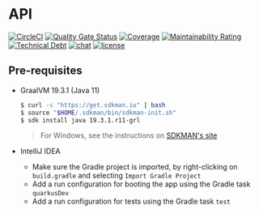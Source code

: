 # API

[![CircleCI](https://circleci.com/gh/backstage-technical-services/quarkus-api.svg?style=shield)](https://circleci.com/gh/backstage-technical-services/quarkus-api)
[![Quality Gate Status](https://sonarcloud.io/api/project_badges/measure?project=backstage-technical-services_quarkus-api&metric=alert_status)](https://sonarcloud.io/dashboard?id=backstage-technical-services_quarkus-api)
[![Coverage](https://sonarcloud.io/api/project_badges/measure?project=backstage-technical-services_quarkus-api&metric=coverage)](https://sonarcloud.io/dashboard?id=backstage-technical-services_quarkus-api)
[![Maintainability Rating](https://sonarcloud.io/api/project_badges/measure?project=backstage-technical-services_quarkus-api&metric=sqale_rating)](https://sonarcloud.io/dashboard?id=backstage-technical-services_quarkus-api)
[![Technical Debt](https://sonarcloud.io/api/project_badges/measure?project=backstage-technical-services_quarkus-api&metric=sqale_index)](https://sonarcloud.io/dashboard?id=backstage-technical-services_quarkus-api)
[![chat](https://img.shields.io/badge/chat-on%20slack-brightgreen)](https://bts-website.slack.com)
[![license](https://img.shields.io/badge/license-Apache%20v2-blue)](./LICENSE.txt)


## Pre-requisites

* GraalVM 19.3.1 (Java 11)

    ```sh
    $ curl -s "https://get.sdkman.io" | bash
    $ source "$HOME/.sdkman/bin/sdkman-init.sh"
    $ sdk install java 19.3.1.r11-grl
    ```
    > For Windows, see the instructions on [SDKMAN's site][sdkman]

* IntelliJ IDEA
    * Make sure the Gradle project is imported, by right-clicking on `build.gradle` and selecting `Import Gradle Project`
    * Add a run configuration for booting the app using the Gradle task `quarkusDev`
    * Add a run configuration for tests using the Gradle task `test`



[sdkman]: https://sdkman.io/install
